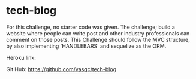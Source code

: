# tech-blog

For this challenge, no starter code was given.  The challenge; build a website where people can write post and other industry professionals can comment on those posts.
This Challenge should follow the MVC structure, by also implementing 'HANDLEBARS' and sequelize as the ORM.  


Heroku link:


Git Hub: https://github.com/vasqc/tech-blog